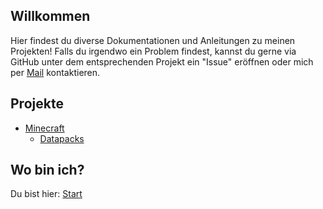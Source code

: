 ## Willkommen

Hier findest du diverse Dokumentationen und Anleitungen zu meinen Projekten!
Falls du irgendwo ein Problem findest, kannst du gerne via GitHub unter dem entsprechenden Projekt ein "Issue" eröffnen oder mich per [Mail](mailto:rafaelurben+github@gmail.com) kontaktieren.

## Projekte

- [Minecraft](https://rafaelurben.github.io/minecraft)
  - [Datapacks](https://rafaelurben.github.io/minecraft/datapacks)



## Wo bin ich?

Du bist hier: [Start](https://rafaelurben.github.io)
